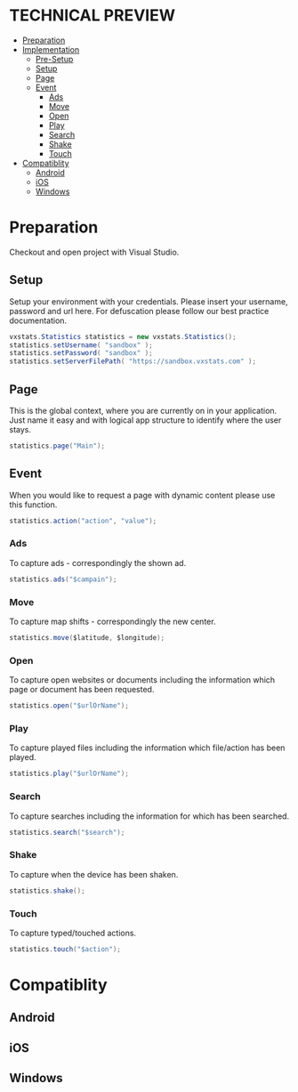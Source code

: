 # TECHNICAL PREVIEW

* [Preparation](#preparation)
* [Implementation](#implementation)
   * [Pre-Setup](#pre-setup)
   * [Setup](#setup)
   * [Page](#page)
   * [Event](#event)
      * [Ads](#ads)
      * [Move](#move)
      * [Open](#open)
      * [Play](#play)
      * [Search](#search)
      * [Shake](#shake)
      * [Touch](#touch)
* [Compatiblity](#compatiblity)
   * [Android](#android)
   * [iOS](#ios)
   * [Windows](#windows)

# Preparation
Checkout and open project with Visual Studio.

## Setup
Setup your environment with your credentials. Please insert your username, password and url here. For defuscation please follow our best practice documentation.
```c#
vxstats.Statistics statistics = new vxstats.Statistics();
statistics.setUsername( "sandbox" );
statistics.setPassword( "sandbox" );
statistics.setServerFilePath( "https://sandbox.vxstats.com" );
```

## Page
This is the global context, where you are currently on in your application. Just name it easy and with logical app structure to identify where the user stays.
```c#
statistics.page("Main");
```

## Event
When you would like to request a page with dynamic content please use this function.
```c#
statistics.action("action", "value");
```

### Ads
To capture ads - correspondingly the shown ad.
```c#
statistics.ads("$campain");
```

### Move
To capture map shifts - correspondingly the new center.
```c#
statistics.move($latitude, $longitude);
```

### Open
To capture open websites or documents including the information which page or document has been requested.
```c#
statistics.open("$urlOrName");
```

### Play
To capture played files including the information which file/action has been played.
```c#
statistics.play("$urlOrName");
```

### Search
To capture searches including the information for which has been searched.
```c#
statistics.search("$search");
```

### Shake
To capture when the device has been shaken.
```c#
statistics.shake();
```

### Touch
To capture typed/touched actions.
```c#
statistics.touch("$action");
```

# Compatiblity
## Android
## iOS
## Windows
